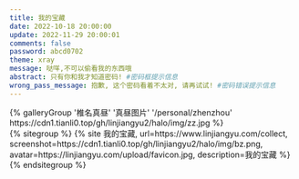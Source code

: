 ```yaml
---
title: 我的宝藏
date: 2022-10-18 20:00:00
update: 2022-11-29 20:00:01
comments: false
password: abcd0702
theme: xray
message: 哒咩,不可以偷看我的东西哦
abstract: 只有你和我才知道密码! #密码框提示信息
wrong_pass_message: 抱歉, 这个密码看着不太对, 请再试试! #密码错误提示信息
---
```

<div class="gallery-group-main">
{% galleryGroup '椎名真昼' '真昼图片' '/personal/zhenzhou' https://cdn1.tianli0.top/gh/linjiangyu2/halo/img/zz.jpg %}
</div>
{% sitegroup %}
{% site 我的宝藏, url=https://www.linjiangyu.com/collect, screenshot=https://cdn1.tianli0.top/gh/linjiangyu2/halo/img/bz.png, avatar=https://linjiangyu.com/upload/favicon.jpg, description=我的宝藏 %}
{% endsitegroup %}
